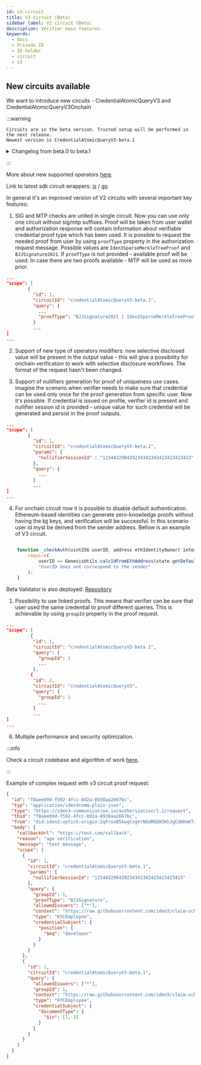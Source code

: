 ```yaml
---
id: v3-circuit
title: V3 circuit (Beta)
sidebar_label: V3 circuit (Beta)
description: Verifier main features.
keywords:
  - docs
  - Privado ID
  - ID holder
  - circuit
  - v3
---
```


## New circuits available

We want to introduce new circuits - СredentialAtomicQueryV3 and CredentialAtomicQueryV3Onchain

:::warning

    Circuits are in the beta version. Trusted setup will be performed in the next release.
    Newest version is СredentialAtomicQueryV3-beta.1

  <details><summary>Changelog from beta.0 to beta.1</summary>

    1. ValueArrSize input is introduced, which fixes behaviour for IN / NIN operations.
    2. Exists / Noop / Less Than Or Equal / Greater Than or Equal /  Not between / Between operators support.
    3. Query hash calculation algorithm changes.
    4. Constraints and security optimizations.

  </details>

:::

More about new supported operators [here](./verification-library/zk-query-language.md#exists---operator-11).

Link to latest sdk circuit wrappers: [js](https://github.com/0xPolygonID/js-sdk/pull/181) / [go](https://github.com/iden3/go-circuits/releases/tag/v2.1.0)

In general it's an improved version of V2 circuits with several important key features:

1. SIG and MTP checks are united in single circuit. Now you can use only one circuit without sig/mtp suffixes. Proof will be taken from user wallet and authorization response will contain information about verifiable credential proof type which has been used. It is possible to request the needed proof from user by using `proofType` property in the authorization request message. Possible values are `Iden3SparseMerkleTreeProof` and `BJJSignature2021`. If `proofType` is not provided - available proof will be used. In case there are two proofs available - MTP will be used as more prior.

```json
...
"scope": [
        {
          "id": 1,
          "circuitId": "credentialAtomicQueryV3-beta.1",
          "query": {
            ...
            "proofType": "BJJSignature2021 | Iden3SparseMerkleTreeProof"
          }
          ...
]
...
```

2. Support of new type of operators modifiers: now selective disclosed value will be present in the output value - this will give a possibility for onchain verification to work with selective disclosure workflows. The format of the request hasn't been changed.

3. Support of nullifiers generation for proof of uniqueness use cases. Imagine the scenario when verifier needs to make sure that credential can be used only once for the proof generation from specific user. Now it's possible. If credential is issued on profile, verifier id is present and nullifier session id is provided - unique value for such credential will be generated and persist in the proof outputs.

```json
...
"scope": [
        {
          "id": 1,
          "circuitId": "credentialAtomicQueryV3-beta.1",
          "params": {
            "nullifierSessionId" : "123443290439234342342423423423423"
          },
          "query": {
            ...
          }
          ...
]
...
```

4. For onchain circuit now it is possible to disable default authentication. Ethereum-based identities can generate zero-knowledge proofs without having the bjj keys, and verification will be successful.
   In this scenario user id myst be derived from the sender address. Bellow is an example of V3 circuit.

```js

    function _checkAuth(uint256 userID, address ethIdentityOwner) internal view {
        require(
            userID == GenesisUtils.calcIdFromEthAddress(state.getDefaultIdType(), ethIdentityOwner),
            "UserID does not correspond to the sender"
        );
    }
```

Beta Validator is also deployed: [Repository](https://github.com/0xPolygonID/contracts)

1. Possibility to use linked proofs. This means that verifier can be sure that user used the same credential to proof different queries. This is achievable by using `groupId` property in the proof request.

```json
...
"scope": [
         {
          "id": 1,
          "circuitId": "credentialAtomicQueryV3-beta.1",
          "query": {
            "groupId": 1
            ...
          },
         {
          "id": 2,
          "circuitId": "credentialAtomicQueryV3",
          "query": {
            "groupId": 1
            ...
          }
          ...
]
...
```

6. Multiple performance and security optimization.

:::info

Check a circuit codebase and algorithm of work <ins>[here](https://docs.iden3.io/protocol/main-circuits/#credentialatomicqueryv3)</ins>.

:::

Example of complex request with v3 circuit proof request:

```json
{
  "id": "f8aee09d-f592-4fcc-8d2a-8938aa26676c",
  "typ": "application/iden3comm-plain-json",
  "type": "https://iden3-communication.io/authorization/1.1/request",
  "thid": "f8aee09d-f592-4fcc-8d2a-8938aa26676c",
  "from": "did:iden3:uptick:origin:2qFroxB5kwgCxgVrNGUM6EW3khJgCdHHnKTr3VnTcp",
  "body": {
    "callbackUrl": "https://test.com/callback",
    "reason": "age verification",
    "message": "test message",
    "scope": [
      {
        "id": 1,
        "circuitId": "credentialAtomicQueryV3-beta.1",
        "params": {
          "nullifierSessionId": "123443290439234342342423423423423"
        },
        "query": {
          "groupId": 1,
          "proofType": "BJJSignature",
          "allowedIssuers": ["*"],
          "context": "https://raw.githubusercontent.com/iden3/claim-schema-vocab/main/schemas/json-ld/kyc-v101.json-ld",
          "type": "KYCEmployee",
          "credentialSubject": {
            "position": {
              "$eq": "developer"
            }
          }
        }
      },
      {
        "id": 2,
        "circuitId": "credentialAtomicQueryV3-beta.1",
        "query": {
          "allowedIssuers": ["*"],
          "groupId": 1,
          "context": "https://raw.githubusercontent.com/iden3/claim-schema-vocab/main/schemas/json-ld/kyc-v101.json-ld",
          "type": "KYCEmployee",
          "credentialSubject": {
            "documentType": {
              "$in": [1, 2]
            }
          }
        }
      }
    ]
  }
}
```
